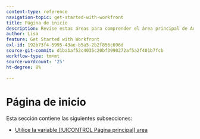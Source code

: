 ```yaml
---
content-type: reference
navigation-topic: get-started-with-workfront
title: Página de inicio
description: Revise estas áreas para comprender el área principal de Adobe Workfront.
author: Lisa
feature: Get Started with Workfront
exl-id: 192b73f4-5995-43ae-b5a5-2b2f856c696d
source-git-commit: d1babaf52c4035c20bf3990272af5a2f401b7fcb
workflow-type: tm+mt
source-wordcount: '25'
ht-degree: 8%

---
```


# Página de inicio

Esta sección contiene las siguientes subsecciones:

* [Utilice la variable [!UICONTROL Página principal] area](../../workfront-basics/using-home/using-the-home-area/use-the-home-area.md)
